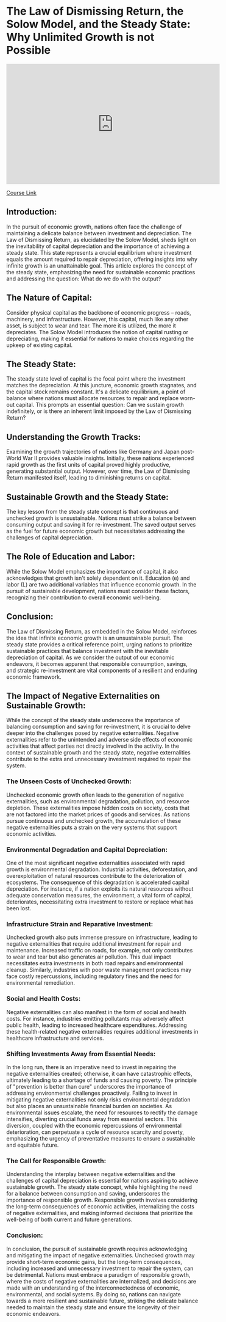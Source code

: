 
# The Law of Dismissing Return, the Solow Model, and the Steady State: Why Unlimited Growth is not Possible


<iframe width="560" height="315" src="https://www.youtube.com/embed/LQR7rO-I96A?si=rtgDRfIm9bEGfx39" title="YouTube video player" frameborder="0" allow="accelerometer; autoplay; clipboard-write; encrypted-media; gyroscope; picture-in-picture; web-share" allowfullscreen></iframe>

[Course Link](https://mru.org/courses/principles-economics-macroeconomics/solow-model-and-steady-state)


## Introduction:

In the pursuit of economic growth, nations often face the challenge of maintaining a delicate balance between investment and depreciation. The Law of Dismissing Return, as elucidated by the Solow Model, sheds light on the inevitability of capital depreciation and the importance of achieving a steady state. This state represents a crucial equilibrium where investment equals the amount required to repair depreciation, offering insights into why infinite growth is an unattainable goal. This article explores the concept of the steady state, emphasizing the need for sustainable economic practices and addressing the question: What do we do with the output?

## The Nature of Capital:

Consider physical capital as the backbone of economic progress – roads, machinery, and infrastructure. However, this capital, much like any other asset, is subject to wear and tear. The more it is utilized, the more it depreciates. The Solow Model introduces the notion of capital rusting or depreciating, making it essential for nations to make choices regarding the upkeep of existing capital.

## The Steady State:

The steady state level of capital is the focal point where the investment matches the depreciation. At this juncture, economic growth stagnates, and the capital stock remains constant. It's a delicate equilibrium, a point of balance where nations must allocate resources to repair and replace worn-out capital. This prompts an essential question: Can we sustain growth indefinitely, or is there an inherent limit imposed by the Law of Dismissing Return?

## Understanding the Growth Tracks:

Examining the growth trajectories of nations like Germany and Japan post-World War II provides valuable insights. Initially, these nations experienced rapid growth as the first units of capital proved highly productive, generating substantial output. However, over time, the Law of Dismissing Return manifested itself, leading to diminishing returns on capital.

## Sustainable Growth and the Steady State:

The key lesson from the steady state concept is that continuous and unchecked growth is unsustainable. Nations must strike a balance between consuming output and saving it for re-investment. The saved output serves as the fuel for future economic growth but necessitates addressing the challenges of capital depreciation.

## The Role of Education and Labor:

While the Solow Model emphasizes the importance of capital, it also acknowledges that growth isn't solely dependent on it. Education (e) and labor (L) are two additional variables that influence economic growth. In the pursuit of sustainable development, nations must consider these factors, recognizing their contribution to overall economic well-being.

## Conclusion:

The Law of Dismissing Return, as embedded in the Solow Model, reinforces the idea that infinite economic growth is an unsustainable pursuit. The steady state provides a critical reference point, urging nations to prioritize sustainable practices that balance investment with the inevitable depreciation of capital. As we consider the output of our economic endeavors, it becomes apparent that responsible consumption, savings, and strategic re-investment are vital components of a resilient and enduring economic framework.

## The Impact of Negative Externalities on Sustainable Growth:

While the concept of the steady state underscores the importance of balancing consumption and saving for re-investment, it is crucial to delve deeper into the challenges posed by negative externalities. Negative externalities refer to the unintended and adverse side effects of economic activities that affect parties not directly involved in the activity. In the context of sustainable growth and the steady state, negative externalities contribute to the extra and unnecessary investment required to repair the system.

### The Unseen Costs of Unchecked Growth:

Unchecked economic growth often leads to the generation of negative externalities, such as environmental degradation, pollution, and resource depletion. These externalities impose hidden costs on society, costs that are not factored into the market prices of goods and services. As nations pursue continuous and unchecked growth, the accumulation of these negative externalities puts a strain on the very systems that support economic activities.

### Environmental Degradation and Capital Depreciation:

One of the most significant negative externalities associated with rapid growth is environmental degradation. Industrial activities, deforestation, and overexploitation of natural resources contribute to the deterioration of ecosystems. The consequence of this degradation is accelerated capital depreciation. For instance, if a nation exploits its natural resources without adequate conservation measures, the environment, a vital form of capital, deteriorates, necessitating extra investment to restore or replace what has been lost.

### Infrastructure Strain and Reparative Investment:

Unchecked growth also puts immense pressure on infrastructure, leading to negative externalities that require additional investment for repair and maintenance. Increased traffic on roads, for example, not only contributes to wear and tear but also generates air pollution. This dual impact necessitates extra investments in both road repairs and environmental cleanup. Similarly, industries with poor waste management practices may face costly repercussions, including regulatory fines and the need for environmental remediation.

### Social and Health Costs:

Negative externalities can also manifest in the form of social and health costs. For instance, industries emitting pollutants may adversely affect public health, leading to increased healthcare expenditures. Addressing these health-related negative externalities requires additional investments in healthcare infrastructure and services.

### Shifting Investments Away from Essential Needs:

In the long run, there is an imperative need to invest in repairing the negative externalities created; otherwise, it can have catastrophic effects, ultimately leading to a shortage of funds and causing poverty. The principle of "prevention is better than cure" underscores the importance of addressing environmental challenges proactively. Failing to invest in mitigating negative externalities not only risks environmental degradation but also places an unsustainable financial burden on societies. As environmental issues escalate, the need for resources to rectify the damage intensifies, diverting crucial funds away from essential sectors. This diversion, coupled with the economic repercussions of environmental deterioration, can perpetuate a cycle of resource scarcity and poverty, emphasizing the urgency of preventative measures to ensure a sustainable and equitable future.

### The Call for Responsible Growth:

Understanding the interplay between negative externalities and the challenges of capital depreciation is essential for nations aspiring to achieve sustainable growth. The steady state concept, while highlighting the need for a balance between consumption and saving, underscores the importance of responsible growth. Responsible growth involves considering the long-term consequences of economic activities, internalizing the costs of negative externalities, and making informed decisions that prioritize the well-being of both current and future generations.

### Conclusion:

In conclusion, the pursuit of sustainable growth requires acknowledging and mitigating the impact of negative externalities. Unchecked growth may provide short-term economic gains, but the long-term consequences, including increased and unnecessary investment to repair the system, can be detrimental. Nations must embrace a paradigm of responsible growth, where the costs of negative externalities are internalized, and decisions are made with an understanding of the interconnectedness of economic, environmental, and social systems. By doing so, nations can navigate towards a more resilient and sustainable future, striking the delicate balance needed to maintain the steady state and ensure the longevity of their economic endeavors.